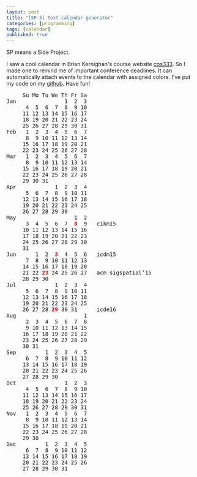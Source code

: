 ```yaml
---
layout: post
title: "[SP-5] Text calendar generator"
categories: [programming]
tags: [calendar]
published: true
---
```


SP means a Side Project. 

I saw a cool calendar in Brian Kernighan's course website [cos333](http://www.cs.princeton.edu/courses/archive/spring14/cos333/). So I made one to remind me of important conference deadlines. It can automatically attach events to the calendar with assigned colors. I've put my code on my [github](https://github.com/HengfengLi/text-calendar-generator). Have fun!

<pre class="normal">
	 Su Mo Tu We Th Fr Sa
Jan	              1  2  3
	  4  5  6  7  8  9 10
	 11 12 13 14 15 16 17
	 18 19 20 21 22 23 24
	 25 26 27 28 29 30 31
Feb	  1  2  3  4  5  6  7
	  8  9 10 11 12 13 14
	 15 16 17 18 19 20 21
	 22 23 24 25 26 27 28
Mar	  1  2  3  4  5  6  7
	  8  9 10 11 12 13 14
	 15 16 17 18 19 20 21
	 22 23 24 25 26 27 28
	 29 30 31            
Apr	           1  2  3  4
	  5  6  7  8  9 10 11
	 12 13 14 15 16 17 18
	 19 20 21 22 23 24 25
	 26 27 28 29 30      
May	                 1  2
	  3  4  5  6  7<font color="red"><b>  8</b></font>  9	cikm15
	 10 11 12 13 14 15 16
	 17 18 19 20 21 22 23
	 24 25 26 27 28 29 30
	 31                  
Jun	     1  2<font color="red"><b>  3</b></font>  4  5  6	icdm15
	  7  8  9 10 11 12 13
	 14 15 16 17 18 19 20
	 21 22<font color="red"><b> 23</b></font> 24 25 26 27	acm sigspatial’15
	 28 29 30            
Jul	           1  2  3  4
	  5  6  7  8  9 10 11
	 12 13 14 15 16 17 18
	 19 20 21 22 23 24 25
	 26 27 28<font color="red"><b> 29</b></font> 30 31   	icde16
Aug	                    1
	  2  3  4  5  6  7  8
	  9 10 11 12 13 14 15
	 16 17 18 19 20 21 22
	 23 24 25 26 27 28 29
	 30 31               
Sep	        1  2  3  4  5
	  6  7  8  9 10 11 12
	 13 14 15 16 17 18 19
	 20 21 22 23 24 25 26
	 27 28 29 30         
Oct	              1  2  3
	  4  5  6  7  8  9 10
	 11 12 13 14 15 16 17
	 18 19 20 21 22 23 24
	 25 26 27 28 29 30 31
Nov	  1  2  3  4  5  6  7
	  8  9 10 11 12 13 14
	 15 16 17 18 19 20 21
	 22 23 24 25 26 27 28
	 29 30               
Dec	        1  2  3  4  5
	  6  7  8  9 10 11 12
	 13 14 15 16 17 18 19
	 20 21 22 23 24 25 26
	 27 28 29 30 31      
</pre>